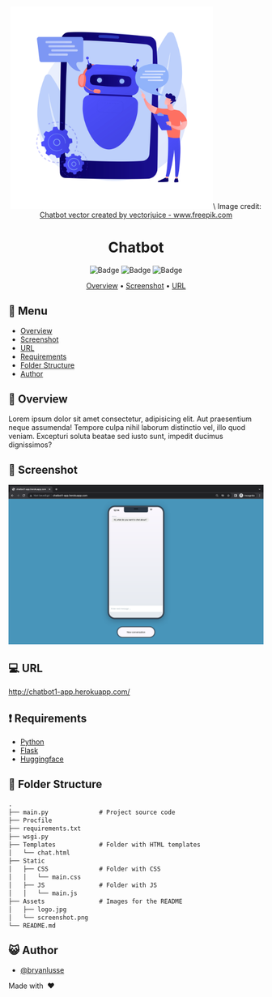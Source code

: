<div align="center">

<img src="assets/logo.jpg" alt="drawing" width="400"/>\ 
Image credit: <a href="https://www.freepik.com/vectors/chatbot">Chatbot vector created by vectorjuice - www.freepik.com</a>


# Chatbot

![Badge](https://img.shields.io/github/languages/code-size/bryanlusse/Chatbot)
![Badge](https://img.shields.io/github/languages/count/bryanlusse/chatbot)
![Badge](https://img.shields.io/github/last-commit/bryanlusse/chatbot)


[Overview](#scroll-overview)
•
[Screenshot](#rice_scene-screenshot)
•
[URL](#dvd-demo)
</div>

## :bookmark_tabs: Menu

- [Overview](#scroll-overview)
- [Screenshot](#rice_scene-screenshot)
- [URL](#dvd-demo)
- [Requirements](#exclamation-requirements)
- [Folder Structure](#open_file_folder-folder-structure)
- [Author](#smiley_cat-author)

## :scroll: Overview

Lorem ipsum dolor sit amet consectetur, adipisicing elit. Aut praesentium neque assumenda! Tempore culpa nihil laborum distinctio vel, illo quod veniam. Excepturi soluta beatae sed iusto sunt, impedit ducimus dignissimos?

## :rice_scene: Screenshot

![Logo](assets/screenshot.png)

## :computer: URL

http://chatbot1-app.herokuapp.com/

## :exclamation: Requirements

- [Python](https://www.python.org/)
- [Flask](https://flask.palletsprojects.com/en/2.1.x/)
- [Huggingface](https://huggingface.co/)

## :open_file_folder: Folder Structure

```
.
├── main.py              # Project source code
├── Procfile
├── requirements.txt
├── wsgi.py
├── Templates            # Folder with HTML templates
│   └── chat.html
├── Static
│   ├── CSS              # Folder with CSS
│   │   └── main.css
│   ├── JS               # Folder with JS 
│   │   └── main.js
├── Assets               # Images for the README
│   ├── logo.jpg
│   └── screenshot.png
└── README.md
```

## :smiley_cat: Author

- [@bryanlusse](https://github.com/bryanlusse)

Made with &nbsp;❤️&nbsp;